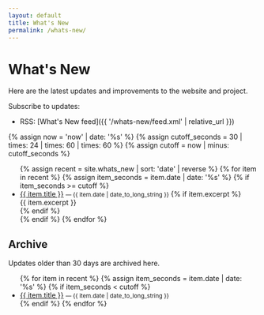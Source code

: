 ```yaml
---
layout: default
title: What's New
permalink: /whats-new/
---
```


# What's New

Here are the latest updates and improvements to the website and project.

Subscribe to updates:

- RSS: [What's New feed]({{ '/whats-new/feed.xml' | relative_url }})

{% assign now = 'now' | date: '%s' %}
{% assign cutoff_seconds = 30 | times: 24 | times: 60 | times: 60 %}
{% assign cutoff = now | minus: cutoff_seconds %}

<ul>
{% assign recent = site.whats_new | sort: 'date' | reverse %}
{% for item in recent %}
  {% assign item_seconds = item.date | date: '%s' %}
  {% if item_seconds >= cutoff %}
  <li>
    <a href="{{ item.url | relative_url }}">{{ item.title }}</a>
    <small>— {{ item.date | date_to_long_string }}</small>
    {% if item.excerpt %}<div>{{ item.excerpt }}</div>{% endif %}
  </li>
  {% endif %}
{% endfor %}
</ul>

## Archive

Updates older than 30 days are archived here.

<ul>
{% for item in recent %}
  {% assign item_seconds = item.date | date: '%s' %}
  {% if item_seconds < cutoff %}
  <li>
    <a href="{{ item.url | relative_url }}">{{ item.title }}</a>
    <small>— {{ item.date | date_to_long_string }}</small>
  </li>
  {% endif %}
{% endfor %}
</ul>
